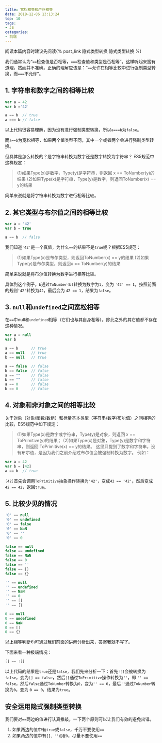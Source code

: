 ```yaml
---
title: 宽松相等和严格相等
date: 2018-12-06 13:13:24
top: 10
tags:
- JS
categories:
- 前端
---
```

阅读本篇内容时建议先阅读{% post_link 隐式类型转换 隐式类型转换 %}

我们通常认为“`==`检查值是否相等，`===`检查值和类型是否相等”。这样听起来蛮有道理，然而并不准确。正确的理解应该是：“`==`允许在相等比较中进行强制类型转换，而`===`不允许”。
## 1. 字符串和数字之间的相等比较
```js
var a = 42
var b ='42'

a == b  // true
a === b // false
```
以上代码很容易理解，因为没有进行强制类型转换，所以`a===b`为`false`。

而`a==b`为宽松相等，如果两个值类型不同，其中一个或者两个会进行强制类型转换。

但具体是怎么转换的？是字符串转换为数字还是数字转换为字符串？
ES5规范中这样规定：

> (1)如果Type(x)是数字，Type(y)是字符串，则返回 x == ToNumber(y)的结果
> (2)如果Type(x)是字符串，Type(y)是数字，则返回ToNumber(x) == y的结果

简单来说就是将字符串转换为数字进行相等比较。
## 2. 其它类型与布尔值之间的相等比较
```js
var a = '42'
var b = true

a == b  // false
```
我们知道`'42'`是一个真值，为什么`==`的结果不是`true`呢？根据ES5规范：

> (1)如果Type(x)是布尔类型，则返回ToNumber(x) == y的结果
> (2)如果Type(y)是布尔类型，则返回x == ToNumber(y)的结果

简单来说就是将布尔值转换为数字进行相等比较。

具体到这个例子，`b`通过`ToNumber(b)`转换为数字为`1`，变为 `'42' == 1`，按照前面的规则`'42'`转换为`42`，最后变为 `42 == 1`，结果为`false`。
## 3. `null`和`undefined`之间宽松相等
在`==`中null和`undefined`相等（它们也与其自身相等），除此之外的其它值都不存在这种情况。
```js
var a = null
var b

a == b      // true
a == null   // true
b == null   // true

a == false  // false
b == false  // false
a == ""     // false
b == ""     // false
a == 0      // false
b == 0      // false
```
## 4. 对象和非对象之间的相等比较
关于对象（对象/函数/数组）和标量基本类型（字符串/数字/布尔值）之间相等的比较，ES5规范中如下规定：

> (1)如果Type(x)是数字或字符串，Type(y)是对象，则返回 x == ToPrimitive(y)的结果；
> (2)如果Type(x)是对象，Type(y)是数字和字符串，则返回 ToPrimitive(x) == y的结果。
这里只提到了数字和字符串，没有布尔值，是因为我们之前介绍过布尔值会被强制转换为数字。
例如：
```js
var a = 42
var b = [42]
a == b  // true
```
`[42]`首先会调用`ToPrimitive`抽象操作转换为`'42'`，变成`42 == '42'`，然后变成 `42 == 42`，返回`true`。
## 5. 比较少见的情况
```js
'0' == null
'0' == undefined
'0' == false
'0' == NaN
'0' == ''
'0' == 0

false == null
false == undefined
false == NaN
false == 0
false == ''
false == []
false == {}

'' == null
'' == undefined
'' == NaN
'' == 0
'' == []
'' == {}

0 == null
0 == undefined
0 == NaN
0 == []
0 == {}
```
以上相等判断均可通过我们前面的讲解分析出来，答案我就不写了。

下面来看一种极端情况：
```js
[] == ![]
```
以上代码的结果是`true`还是`false`，我们先来分析一下：首先`![]`会被转换为`false`，变为`[] == false`，然后`[]`通过`ToPrimitive`操作转换为`''`，即 `'' == false`，然后`false`通过`ToNumber`转换为`0`，变为`'' == 0`，最后`''`通过`ToNumber`转换为`0`，变为 `0 == 0`，结果为`true`。

## 安全运用隐式强制类型转换
我们要对`==`两边的值进行认真推敲，一下两个原则可以让我们有效的避免出错。
1. 如果两边的值中有`true`或`false`，千万不要使用`==`
2. 如果两边的值中有`[]、''或者0`，尽量不要使用`==`